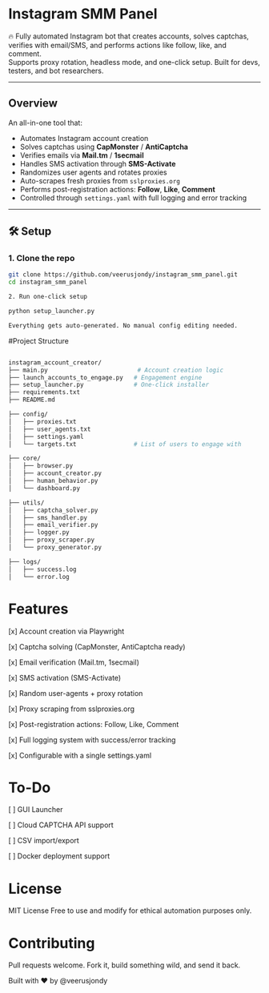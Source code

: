 # Instagram SMM Panel

🔥 Fully automated Instagram bot that creates accounts, solves captchas, verifies with email/SMS, and performs actions like follow, like, and comment.  
Supports proxy rotation, headless mode, and one-click setup. Built for devs, testers, and bot researchers.

---

## Overview

An all-in-one tool that:

- Automates Instagram account creation
- Solves captchas using **CapMonster** / **AntiCaptcha**
- Verifies emails via **Mail.tm** / **1secmail**
- Handles SMS activation through **SMS-Activate**
- Randomizes user agents and rotates proxies
- Auto-scrapes fresh proxies from `sslproxies.org`
- Performs post-registration actions: **Follow**, **Like**, **Comment**
- Controlled through `settings.yaml` with full logging and error tracking

---

## 🛠️ Setup

### 1. Clone the repo

```bash
git clone https://github.com/veerusjondy/instagram_smm_panel.git
cd instagram_smm_panel

2. Run one-click setup

python setup_launcher.py

Everything gets auto-generated. No manual config editing needed.

```

#Project Structure

```bash

instagram_account_creator/
├── main.py                         # Account creation logic
├── launch_accounts_to_engage.py   # Engagement engine
├── setup_launcher.py              # One-click installer
├── requirements.txt
├── README.md

├── config/
│   ├── proxies.txt
│   ├── user_agents.txt
│   ├── settings.yaml
│   └── targets.txt                # List of users to engage with

├── core/
│   ├── browser.py
│   ├── account_creator.py
│   ├── human_behavior.py
│   └── dashboard.py

├── utils/
│   ├── captcha_solver.py
│   ├── sms_handler.py
│   ├── email_verifier.py
│   ├── logger.py
│   ├── proxy_scraper.py
│   └── proxy_generator.py

├── logs/
│   ├── success.log
│   └── error.log

```


# Features

[x] Account creation via Playwright

[x] Captcha solving (CapMonster, AntiCaptcha ready)

[x] Email verification (Mail.tm, 1secmail)

[x] SMS activation (SMS-Activate)

[x] Random user-agents + proxy rotation

[x] Proxy scraping from sslproxies.org

[x] Post-registration actions: Follow, Like, Comment

[x] Full logging system with success/error tracking

[x] Configurable with a single settings.yaml


# To-Do

[ ] GUI Launcher

[ ] Cloud CAPTCHA API support

[ ] CSV import/export

[ ] Docker deployment support


# License

MIT License
Free to use and modify for ethical automation purposes only.


# Contributing

Pull requests welcome.
Fork it, build something wild, and send it back.


Built with ❤️ by @veerusjondy